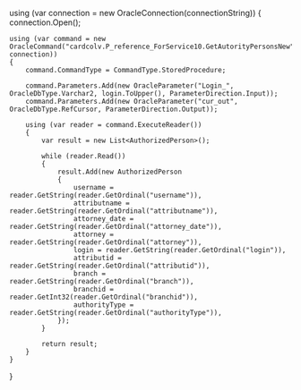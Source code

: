using (var connection = new OracleConnection(connectionString))
{
    connection.Open();

    using (var command = new OracleCommand("cardcolv.P_reference_ForService10.GetAutorityPersonsNew", connection))
    {
        command.CommandType = CommandType.StoredProcedure;

        command.Parameters.Add(new OracleParameter("Login_", OracleDbType.Varchar2, login.ToUpper(), ParameterDirection.Input));
        command.Parameters.Add(new OracleParameter("cur_out", OracleDbType.RefCursor, ParameterDirection.Output));

        using (var reader = command.ExecuteReader())
        {
            var result = new List<AuthorizedPerson>();

            while (reader.Read())
            {
                result.Add(new AuthorizedPerson
                {
                    username = reader.GetString(reader.GetOrdinal("username")),
                    attributname = reader.GetString(reader.GetOrdinal("attributname")),
                    attorney_date = reader.GetString(reader.GetOrdinal("attorney_date")),
                    attorney = reader.GetString(reader.GetOrdinal("attorney")),
                    login = reader.GetString(reader.GetOrdinal("login")),
                    attributid = reader.GetString(reader.GetOrdinal("attributid")),
                    branch = reader.GetString(reader.GetOrdinal("branch")),
                    branchid = reader.GetInt32(reader.GetOrdinal("branchid")),
                    authorityType = reader.GetString(reader.GetOrdinal("authorityType")),
                });
            }

            return result;
        }
    }
}
